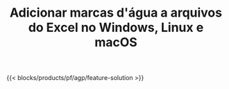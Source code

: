 ﻿---
title: Adicionar marcas d'água a arquivos do Excel no Windows, Linux e macOS 
url: /pt/watermark
description: Aplicativo e APIs gratuitos para adicionar marcas d'água de imagem ou texto em arquivos XLS, XLSX e ODS
---
{{< blocks/products/pf/agp/feature-solution >}} 

